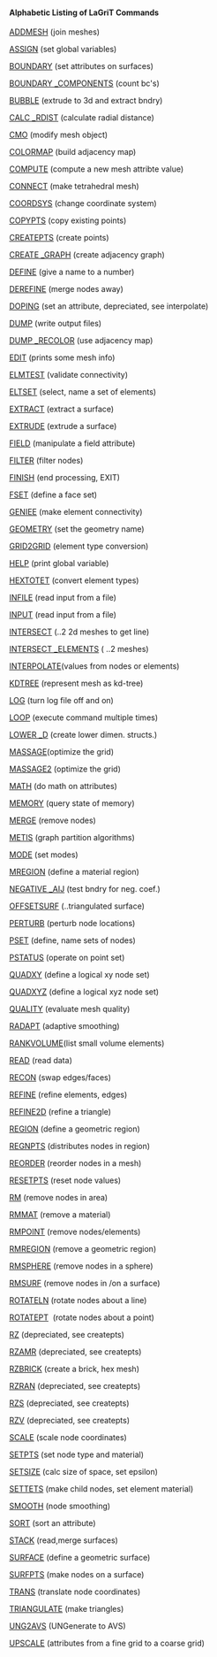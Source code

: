 #### Alphabetic Listing of LaGriT Commands

[ADDMESH](docs/commands/ADDMESH.md) (join meshes)

[ASSIGN](docs/commands/ASSIGN.md) (set global variables)

[BOUNDARY](docs/commands/BOUNDAR1.md) (set attributes on
surfaces)

[BOUNDARY
_COMPONENTS](docs/commands/BOUNDARY_C.md) (count bc's)

[BUBBLE](docs/commands/bubble.md) (extrude to 3d and extract bndry)

[CALC
_RDIST](docs/commands/calc_rdist.md) (calculate radial
distance)

[CMO](docs/commands/CMO2.md) (modify mesh object)

[COLORMAP](docs/commands/COLORMAP.md) (build adjacency map)

[COMPUTE](docs/commands/COMPUTE.md) (compute a new mesh attribte
value)

[CONNECT](docs/commands/CONNECT1.md) (make tetrahedral mesh)

[COORDSYS](docs/commands/COORDSY.md) (change coordinate system)

[COPYPTS](docs/commands/COPYPTS.md) (copy existing points)

[CREATEPTS](docs/commands/createpts.md) (create points)

[CREATE
_GRAPH](docs/commands/create_graph.md) (create adjacency
graph)

[DEFINE](docs/commands/DEFINE.md) (give a name to a number)

[DEREFINE](docs/commands/DEREFINE.md) (merge nodes away)

[DOPING](docs/commands/DOPING1.md) (set an attribute, depreciated, see
interpolate)

[DUMP](docs/commands/DUMP2.md) (write output files)

[DUMP
_RECOLOR](docs/commands/DUMP_RECOLOR.md) (use adjacency map)

[EDIT](docs/commands/EDIT2.md) (prints some mesh info)

[ELMTEST](docs/commands/elmtest.md) (validate connectivity)

[ELTSET](docs/commands/ELTSET2.md) (select, name a set of elements)

[EXTRACT](docs/commands/EXTRACT1.md) (extract a surface)

[EXTRUDE](docs/commands/extrude.md) (extrude a surface)

[FIELD](docs/commands/FIELD.md) (manipulate a field attribute)

[FILTER](docs/commands/FILTER.md) (filter nodes)

[FINISH](docs/commands/FINISH.md) (end processing, EXIT)

[FSET](docs/commands/FSET.md) (define a face set)

[GENIEE](docs/commands/GENIEE.md) (make element connectivity)

[GEOMETRY](docs/commands/geometry.md) (set the geometry name)

[GRID2GRID](docs/commands/GRID2GRID.md) (element type conversion)

[HELP](docs/commands/HELP.md) (print global variable)

[HEXTOTET](docs/commands/HEXTOTE.md) (convert element types)

[INFILE](docs/commands/INPUT.md) (read input from a file)

[INPUT](docs/commands/INPUT.md) (read input from a file)

[INTERSECT](docs/commands/INTERSECT.md) (..2 2d meshes to get line)

[INTERSECT
_ELEMENTS](docs/commands/intersectelements.md) ( ..2
meshes)

[INTERPOLATE](docs/commands/main_interpolate.md)(values from nodes or
elements)

[KDTREE](docs/commands/kdtree.md) (represent mesh as kd-tree)

[LOG](docs/commands/LOG.md) (turn log file off and on)

[LOOP](docs/commands/loop.md) (execute command multiple times)

[LOWER
_D](docs/commands/lower_d.md) (create lower dimen. structs.)

[MASSAGE](docs/commands/MASSAGE.md)(optimize the grid)

[MASSAGE2](docs/commands/MASSAGE2.md) (optimize the grid)

[MATH](docs/commands/MATH.md) (do math on attributes)

[MEMORY](docs/commands/memory.md) (query state of memory)

[MERGE](docs/commands/MERGE.md) (remove nodes)

[METIS](docs/commands/MERGE.md) (graph partition algorithms)

[MODE](docs/commands/MODE.md) (set modes)

[MREGION](docs/commands/MREGION.md) (define a material region)

[NEGATIVE
_AIJ](docs/commands/NEGATIVE.md) (test bndry for neg.
coef.)

[OFFSETSURF](docs/commands/OFFSETSURF.md) (..triangulated
surface)

[PERTURB](docs/commands/PERTURB.md) (perturb node locations)

[PSET](docs/commands/PSET.md) (define, name sets of nodes)

[PSTATUS](docs/commands/PSTATUS.md) (operate on point set)

[QUADXY](docs/commands/QUADXY.md) (define a logical xy node
set)

[QUADXYZ](docs/commands/QUADXYZ1.md) (define a logical xyz node set)

[QUALITY](docs/commands/QUALITY.md) (evaluate mesh quality)

[RADAPT](docs/commands/RADAPT.md) (adaptive smoothing)

[RANKVOLUME](docs/commands/rankvolume.md)(list small volume elements)

[READ](docs/commands/READ.md) (read data)

[RECON](docs/commands/RECON.md) (swap edges/faces)

[REFINE](docs/commands/REFINE.md) (refine elements, edges)

[REFINE2D](docs/commands/refine2d.md) (refine a triangle)

[REGION](docs/commands/REGION.md) (define a geometric region)

[REGNPTS](docs/commands/REGNPTS.md) (distributes nodes in region)

[REORDER](docs/commands/REORDER.md) (reorder nodes in a mesh)

[RESETPTS](docs/commands/RESETPT.md) (reset node values)

[RM](docs/commands/RM.md) (remove nodes in area)

[RMMAT](docs/commands/RMMAT.md) (remove a material)

[RMPOINT](docs/commands/RMPOINT.md) (remove nodes/elements)

[RMREGION](docs/commands/RMREGION.md) (remove a geometric region)

[RMSPHERE](docs/commands/RMSPHERE.md) (remove nodes in a sphere)

[RMSURF](docs/commands/RMSURF.md) (remove nodes in /on a surface)

[ROTATELN](docs/commands/ROTATELN.md) (rotate nodes about a line)

[ROTATEPT](docs/commands/ROTATEPT.md)  (rotate nodes about a point)

[RZ](docs/commands/RZ.md) (depreciated, see createpts)

[RZAMR](docs/commands/RZAMR.md) (depreciated, see createpts)

[RZBRICK](docs/commands/RZBRICK.md) (create a brick, hex mesh)

[RZRAN](docs/commands/RZRAN.md) (depreciated, see createpts)

[RZS](docs/commands/RZS.md) (depreciated, see createpts)

[RZV](docs/commands/RZV_LG.md) (depreciated, see createpts)

[SCALE](docs/commands/SCALE.md) (scale node coordinates)

[SETPTS](docs/commands/SETPTS.md) (set node type and material)

[SETSIZE](docs/commands/SETSIZE.md) (calc size of space, set epsilon)

[SETTETS](docs/commands/SETTETS.md) (make child nodes, set element
material)

[SMOOTH](docs/commands/SMOOTH.md) (node smoothing)

[SORT](docs/commands/SORT.md) (sort an attribute)

[STACK](docs/commands/STACK.md) (read,merge surfaces)

[SURFACE](docs/commands/SURFACE.md) (define a geometric surface)

[SURFPTS](docs/commands/SURFPTS.md) (make nodes on a surface)

[TRANS](docs/commands/TRANS.md) (translate node coordinates)

[TRIANGULATE](docs/commands/TRIAGN.md) (make triangles)

[UNG2AVS](docs/commands/UNG2AVS.md) (UNGenerate to AVS)

[UPSCALE](docs/commands/UPSCALE.md) (attributes from a fine grid to a
coarse grid)


